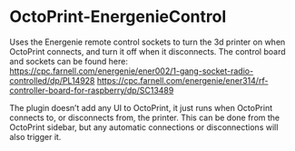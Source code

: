 # OctoPrint-EnergenieControl

Uses the Energenie remote control sockets to turn the 3d printer on when OctoPrint connects, and turn it off when it disconnects.
The control board and sockets can be found here: 
https://cpc.farnell.com/energenie/ener002/1-gang-socket-radio-controlled/dp/PL14928
https://cpc.farnell.com/energenie/ener314/rf-controller-board-for-raspberry/dp/SC13489

The plugin doesn’t add any UI to OctoPrint, it just runs when OctoPrint connects to, or disconnects from, the printer. This can be done from the OctoPrint sidebar, but any automatic connections or disconnections will also trigger it.

